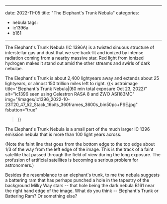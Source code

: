 ------
date: 2022-11-05
title: "The Elephant's Trunk Nebula"
categories:
- nebula
tags:
- ic1396a
- b161
---


The Elephant's Trunk Nebula (IC 1396A) is a twisted sinuous structure of interstellar gas and dust that we see back-lit and ionized by intense radiation coming from a nearby massive star. Red light from ionized hydrogen makes it stand out amid the other streams and swirls of dark nebulae.
<!--more-->

 The Elephant's Trunk is about 2,400 lightyears away and extends about 25 lightyears, or almost 150 trillion miles left to right.
{{< astroimage
title="Elephant's Trunk Nebula|(60 min total exposure Oct 23, 2022)"
   alt="ic1396 seen using Celestron RASA 8 and ZWO ASI183MC"
   img="/images/ic1396_2022-10-23T20_47_52_Stack_16bits_360frames_3600s_bin50pc+PSE.jpg"
   fsbutton="true"
>}}

The Elephant's Trunk Nebula is a small part of the much larger IC 1396 emission nebula that is more than 100 light years across. 

(Note the faint line that goes from the bottom edge to the top edge about 1/3 of the way from the left edge of the image.  This is the track of a faint satellite that passed through the field of view during the long exposure.  The profusion of artificial satellites is becoming a serious problem for astronomers.)

Besides the resemblance to an elephant's trunk, to me the nebula suggests a battering ram that has perhaps punched a hole in the tapestry of the background Milky Way stars -- that hole being the dark nebula B161 near the right hand edge of the image.  What do you think -- Elephant's Trunk or Battering Ram?  Or something else?